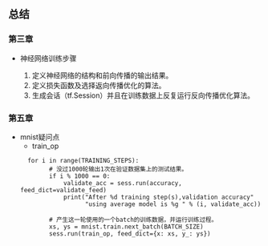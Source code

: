 ## 总结
### 第三章

- 神经网络训练步骤

    1. 定义神经网络的结构和前向传播的输出结果。
    2. 定义损失函数及选择返向传播优化的算法。
    3. 生成会话（tf.Session）并且在训练数据上反复运行反向传播优化算法。

### 第五章
- mnist疑问点
    - train_op
    ```
      for i in range(TRAINING_STEPS):
            # 没过1000轮输出1次在验证数据集上的测试结果。
            if i % 1000 == 0:
                validate_acc = sess.run(accuracy, feed_dict=validate_feed)
                print("After %d training step(s),validation accuracy"
                      "using average model is %g " % (i, validate_acc))

            # 产生这一轮使用的一个batch的训练数据，并运行训练过程。
            xs, ys = mnist.train.next_batch(BATCH_SIZE)
            sess.run(train_op, feed_dict={x: xs, y_: ys})
    ```
    